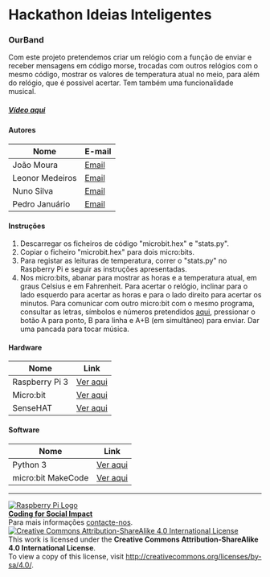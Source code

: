 ﻿# Hackathon Ideias Inteligentes

### OurBand

   Com este projeto pretendemos criar um relógio com a função de enviar e receber mensagens em código morse, trocadas com outros relógios com o mesmo código, mostrar os valores de temperatura atual no meio, para além do relógio, que é possivel acertar. Tem também uma funcionalidade musical.
  
##### [Vídeo aqui](Demo/video.mp4?raw=true)  
  
#### Autores  

|Nome  |E-mail  |  
|---|---|    
|João Moura  |[Email](mailto:joaomoura03@gmail.com)  |  
|Leonor Medeiros  |[Email](mailto:leo305medeiros@gmail.com)  |  
|Nuno Silva  |[Email](mailto:nunomigsilva03@gmail.com)  |  
|Pedro Januário  |[Email](mailto:psjvieira@gmail.com)  |  

#### Instruções

1. Descarregar os ficheiros de código "microbit.hex" e "stats.py".
2. Copiar o ficheiro "microbit.hex" para dois micro:bits.
3. Para registar as leituras de temperatura, correr o "stats.py" no Raspberry Pi e seguir as instruções apresentadas.
4. Nos micro:bits, abanar para mostrar as horas e a temperatura atual, em graus Celsius e em Fahrenheit. Para acertar o relógio, inclinar para o lado esquerdo para acertar as horas e para o lado direito para acertar os minutos. Para comunicar com outro micro:bit com o mesmo programa, consultar as letras, símbolos e números pretendidos [aqui](https://pt.wikipedia.org/wiki/C%C3%B3digo_Morse), pressionar o botão A para ponto, B para linha e A+B (em simultâneo) para enviar. Dar uma pancada para tocar música.

#### Hardware  

|Nome  |Link  |  
|---|---|    
|Raspberry Pi 3  |[Ver aqui](http://www.raspberrypi.org)  |
|Micro:bit  |[Ver aqui](http://www.microbit.org)  | 
|SenseHAT |[Ver aqui](http://www.astro-pi.org/about/hardware/sense-hat/)  | 

#### Software  

|Nome  |Link  |  
|---|---|    
|Python 3 |[Ver aqui](http://www.python.org)  | 
|micro:bit MakeCode |[Ver aqui](http://www.makecode.microbit.org)  |


***  
[![Raspberry Pi Logo](https://upload.wikimedia.org/wikipedia/en/thumb/c/cb/Raspberry_Pi_Logo.svg/50px-Raspberry_Pi_Logo.svg.png)](http://raspberrypi.org)   
[**Coding for Social Impact**](http://codingforsocialimpact.fe.up.pt)  
Para mais informações [contacte-nos](mailto:hello@codingforsocialimpact.org).  
[![Creative Commons Attribution-ShareAlike 4.0 International License](https://licensebuttons.net/l/by-sa/4.0/88x31.png)](http://creativecommons.org/licenses/by-sa/4.0/)  
This work is licensed under the **Creative Commons Attribution-ShareAlike 4.0 International License**.  
To view a copy of this license, visit http://creativecommons.org/licenses/by-sa/4.0/.  
